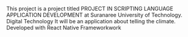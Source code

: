This project is a project titled PROJECT IN SCRIPTING LANGUAGE APPLICATION DEVELOPMENT at Suranaree University of Technology. Digital Technology It will be an application about telling the climate. Developed with React Native Frameworkwork
